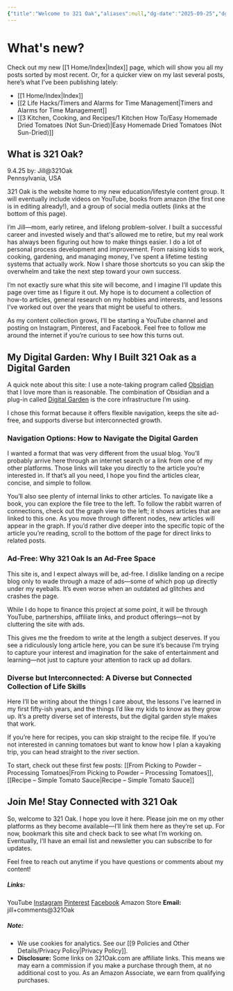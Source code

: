 ```yaml
---
{"title":"Welcome to 321 Oak","aliases":null,"dg-date":"2025-09-25","dg-publish":true,"dg-home":true,"dg-position":1,"weight":1,"dg-metatags":{"title":"321 Oak","description":"Practical life skills, learning, and everyday how-tos.","og:type":"website","og:title":"321 Oak","og:description":"Practical life skills, learning, and everyday how-tos.","og:url":"https://321oak.com/","og:site_name":"321 Oak","og:image":"https://321oak.com/images/welcome-321oak-1200x630.jpg","og:image:width":"1200","og:image:height":"630","twitter:card":"summary_large_image","twitter:site":"@321oak","twitter:image":"https://321oak.com/images/welcome-321oak-1200x630.jpg","twitter:image:alt":"321 Oak homepage"},"permalink":"/1-home/welcome-to-321-oak/","metatags":{"title":"321 Oak","description":"Practical life skills, learning, and everyday how-tos.","og:type":"website","og:title":"321 Oak","og:description":"Practical life skills, learning, and everyday how-tos.","og:url":"https://321oak.com/","og:site_name":"321 Oak","og:image":"https://321oak.com/images/welcome-321oak-1200x630.jpg","og:image:width":"1200","og:image:height":"630","twitter:card":"summary_large_image","twitter:site":"@321oak","twitter:image":"https://321oak.com/images/welcome-321oak-1200x630.jpg","twitter:image:alt":"321 Oak homepage"},"tags":["gardenEntry"],"dgPassFrontmatter":true}
---
```


# What's new?

Check out my  new [[1 Home/Index\|Index]] page, which will show you all my posts sorted by most recent. Or, for a quicker view on my last several posts, here’s what I’ve been publishing lately: 
- [[1 Home/Index\|Index]]
- [[2 Life Hacks/Timers and Alarms for Time Management\|Timers and Alarms for Time Management]]
- [[3 Kitchen, Cooking, and Recipes/1 Kitchen How To/Easy Homemade Dried Tomatoes (Not Sun-Dried)\|Easy Homemade Dried Tomatoes (Not Sun-Dried)]]

## What is 321 Oak?

9.4.25
by: Jill@321Oak  
Pennsylvania, USA

321 Oak is the website home to my new education/lifestyle content group. It will eventually include videos on YouTube, books from amazon (the first one is in editing already!), and a group of social media outlets (links at the bottom of this page).

I’m Jill—mom, early retiree, and lifelong problem-solver. I built a successful career and invested wisely and that's allowed me to retire, but my real work has always been figuring out how to make things easier. I do a lot of personal process development and improvement. From raising kids to work, cooking, gardening, and managing money, I’ve spent a lifetime testing systems that actually work. Now I share those shortcuts so you can skip the overwhelm and take the next step toward your own success.

I’m not exactly sure what this site will become, and I imagine I’ll update this page over time as I figure it out. My hope is to document a collection of how-to articles, general research on my hobbies and interests, and lessons I’ve worked out over the years that might be useful to others.

As my content collection grows, I’ll be starting a YouTube channel and posting on Instagram, Pinterest, and Facebook. Feel free to follow me around the internet if you’re curious to see how this turns out.

## My Digital Garden: Why I Built 321 Oak as a Digital Garden

A quick note about this site: I use a note-taking program called [Obsidian](https://obsidian.md/) that I love more than is reasonable. The combination of Obsidian and a plug-in called [Digital Garden](https://dg-docs.ole.dev/) is the core infrastructure I’m using.

I chose this format because it offers flexible navigation, keeps the site ad-free, and supports diverse but interconnected growth.

### Navigation Options: How to Navigate the Digital Garden

I wanted a format that was very different from the usual blog. You’ll probably arrive here through an internet search or a link from one of my other platforms. Those links will take you directly to the article you’re interested in. If that’s all you need, I hope you find the articles clear, concise, and simple to follow.

You’ll also see plenty of internal links to other articles. To navigate like a book, you can explore the file tree to the left. To follow the rabbit warren of connections, check out the graph view to the left; it shows articles that are linked to this one. As you move through different nodes, new articles will appear in the graph. If you’d rather dive deeper into the specific topic of the article you’re reading, scroll to the bottom of the page for direct links to related posts.

### Ad-Free: Why 321 Oak Is an Ad-Free Space

This site is, and I expect always will be, ad-free. I dislike landing on a recipe blog only to wade through a maze of ads—some of which pop up directly under my eyeballs. It’s even worse when an outdated ad glitches and crashes the page.

While I do hope to finance this project at some point, it will be through YouTube, partnerships, affiliate links, and product offerings—not by cluttering the site with ads.

This gives me the freedom to write at the length a subject deserves. If you see a ridiculously long article here, you can be sure it’s because I’m trying to capture your interest and imagination for the sake of entertainment and learning—not just to capture your attention to rack up ad dollars.

### Diverse but Interconnected: A Diverse but Connected Collection of Life Skills

Here I’ll be writing about the things I care about, the lessons I’ve learned in my first fifty-ish years, and the things I’d like my kids to know as they grow up. It’s a pretty diverse set of interests, but the digital garden style makes that work.

If you’re here for recipes, you can skip straight to the recipe file. If you’re not interested in canning tomatoes but want to know how I plan a kayaking trip, you can head straight to the river section.

To start, check out these first few posts: [[From Picking to Powder – Processing Tomatoes\|From Picking to Powder – Processing Tomatoes]], [[Recipe – Simple Tomato Sauce\|Recipe – Simple Tomato Sauce]]

## Join Me! Stay Connected with 321 Oak

So, welcome to 321 Oak. I hope you love it here. Please join me on my other platforms as they become available—I’ll link them here as they’re set up. For now, bookmark this site and check back to see what I’m working on. Eventually, I’ll have an email list and newsletter you can subscribe to for updates.

Feel free to reach out anytime if you have questions or comments about my content!
##### Links:
YouTube
[Instagram](https://www.instagram.com/jill_321oak/)
[Pinterest](https://www.pinterest.com/Jill_321Oak/)
[Facebook](https://www.facebook.com/321Oak)
Amazon Store
**Email:** jill+comments@321Oak

##### Note:
- We use cookies for analytics. See our [[9 Policies and Other Details/Privacy Policy\|Privacy Policy]].
- **Disclosure:** Some links on 321Oak.com are affiliate links. This means we may earn a commission if you make a purchase through them, at no additional cost to you. As an Amazon Associate, we earn from qualifying purchases.
